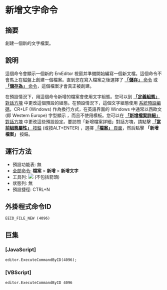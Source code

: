 # 新增文字命令

## 摘要

創建一個新的文字檔案。

## 說明

這個命令會顯示一個新的 EmEditor 視窗并準備開始編寫一個新文檔。這個命令不會馬上在磁盤上創建一個檔案。直到您在寫入檔案之後選擇了 [**「儲存」** 命令](file_save) 或 [**「儲存為」** 命令](file_save_as)，這個檔案才會真正被創建。

在預設情況下，用這個命令新增的檔案會使用文字組態。您可以到
[**「定義組態」** 對話方塊](../../dlg/configurations/index) 中更改這個預設的組態。在預設情況下，這個文字組態使用 [系統預設編碼](../../glossary/systemdefaultencoding)，CR+LF (Windows) 作為換行方式，在英語界面的 Windows 中通常以西歐文 (即 Western Europe) 字型顯示 ，而且不使用模板。您可以在 [**「新增檔案詳細」** 對話方塊](../../dlg/properties/file/new_details/index) 中更改這些預設設定。要訪問「新增檔案詳細」對話方塊，請點擊 [**「當前組態屬性」** 按鈕](../tools/customize) (或按ALT+ENTER) ，選擇 [**「檔案」** 頁面](../../dlg/properties/file/index)，然后點擊 **「新增檔案」** 按鈕。

## 運行方法

- 預設功能表: 無
- [全部命令](../tools/all_commands): **檔案** \> **新增** \> **新增文字**
- 工具列: ![](../../images/filenew..png)
(不包括箭頭)
- 狀態列: 無
- 預設捷徑: CTRL+N

## 外掛程式命令ID

```
EEID_FILE_NEW (4096)
```

## 巨集

### \[JavaScript\]

```
editor.ExecuteCommandByID(4096);
```

### \[VBScript\]

```
editor.ExecuteCommandByID 4096
```
